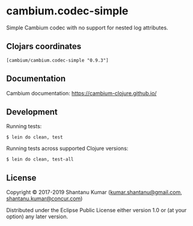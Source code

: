 # cambium.codec-simple

Simple Cambium codec with no support for nested log attributes.


## Clojars coordinates

`[cambium/cambium.codec-simple "0.9.3"]`


## Documentation

Cambium documentation: https://cambium-clojure.github.io/


## Development

Running tests:
```shell
$ lein do clean, test
```

Running tests across supported Clojure versions:
```shell
$ lein do clean, test-all
```

## License

Copyright © 2017-2019 Shantanu Kumar (kumar.shantanu@gmail.com, shantanu.kumar@concur.com)

Distributed under the Eclipse Public License either version 1.0 or (at
your option) any later version.
